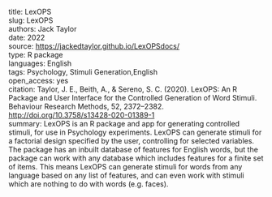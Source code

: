 title: LexOPS  
slug: LexOPS  
authors: Jack Taylor  
date: 2022  
source: https://jackedtaylor.github.io/LexOPSdocs/  
type: R package  
languages: English  
tags: Psychology, Stimuli Generation,English  
open_access: yes  
citation:  Taylor, J. E., Beith, A., & Sereno, S. C. (2020). LexOPS: An R Package and User Interface for the Controlled Generation of Word Stimuli. Behaviour Research Methods, 52, 2372–2382. http://doi.org/10.3758/s13428-020-01389-1  
summary: LexOPS is an R package and app for generating controlled stimuli, for use in Psychology experiments. LexOPS can generate stimuli for a factorial design specified by the user, controlling for selected variables. The package has an inbuilt database of features for English words, but the package can work with any database which includes features for a finite set of items. This means LexOPS can generate stimuli for words from any language based on any list of features, and can even work with stimuli which are nothing to do with words (e.g. faces).
